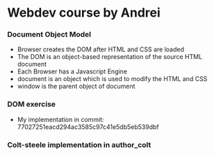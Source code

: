 # Webdev course by Andrei

### Document Object Model
* Browser creates the DOM after HTML and CSS are loaded
* The DOM is an object-based representation of the source HTML document
* Each Browser has a Javascript Engine
* document is an object which is used to modify the HTML and CSS
* window is the parent object of document

### DOM exercise
* My implementation in commit: 77027251eacd294ac3585c97c41e5db5eb539dbf

### Colt-steele implementation in author_colt
